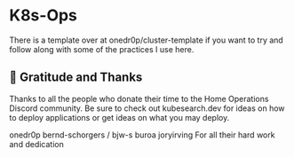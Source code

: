 # K8s-Ops

There is a template over at onedr0p/cluster-template if you want to try and follow along with some of the practices I use here.

## 🤝 Gratitude and Thanks
Thanks to all the people who donate their time to the Home Operations Discord community. Be sure to check out kubesearch.dev for ideas on how to deploy applications or get ideas on what you may deploy.

onedr0p
bernd-schorgers / bjw-s
buroa
joryirving
For all their hard work and dedication
